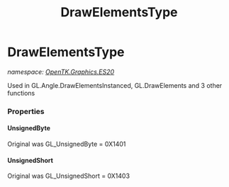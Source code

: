 ﻿---
title: DrawElementsType
---

# DrawElementsType
_namespace: [OpenTK.Graphics.ES20](N-OpenTK.Graphics.ES20.html)_

Used in GL.Angle.DrawElementsInstanced, GL.DrawElements and 3 other functions



### Properties

#### UnsignedByte
Original was GL_UnsignedByte = 0X1401
#### UnsignedShort
Original was GL_UnsignedShort = 0X1403

